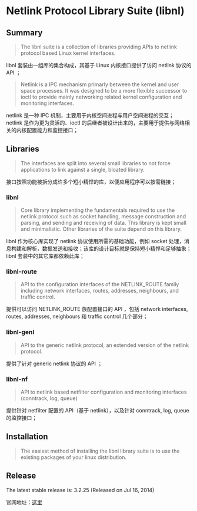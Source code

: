 
# Netlink Protocol Library Suite (libnl)

## Summary

> The libnl suite is a collection of libraries providing APIs to netlink protocol based Linux kernel interfaces.

libnl 套装由一组库的集合构成，其基于 Linux 内核接口提供了访问 netlink 协议的 API ；

> Netlink is a IPC mechanism primarly between the kernel and user space processes. It was designed to be a more flexible successor to ioctl to provide mainly networking related kernel configuration and monitoring interfaces.

netlink 是一种 IPC 机制，主要用于内核空间进程与用户空间进程的交互；
netlink 是作为更为灵活的、ioctl 的后继者被设计出来的，主要用于提供与网络相关的内核配置能力和监控接口；


## Libraries

> The interfaces are split into several small libraries to not force applications to link against a single, bloated library.

接口按照功能被拆分成许多个短小精悍的库，以便应用程序可以按需链接；

### libnl
> Core library implementing the fundamentals required to use the netlink protocol such as socket handling, message construction and parsing, and sending and receiving of data. This library is kept small and minimalistic. Other libraries of the suite depend on this library.

libnl 作为核心库实现了 netlink 协议使用所需的基础功能，例如 socket 处理，消息构建和解析，数据发送和接收；该库的设计目标就是保持短小精悍和足够抽象；libnl 套装中的其它库都依赖此库；

### libnl-route
> API to the configuration interfaces of the NETLINK_ROUTE family including network interfaces, routes, addresses, neighbours, and traffic control.

提供可以访问 NETLINK_ROUTE 族配置接口的 API ，包括 network interfaces, routes, addresses, neighbours 和 traffic control 几个部分；

### libnl-genl
> API to the generic netlink protocol, an extended version of the netlink protocol.

提供了针对 generic netlink 协议的 API ；

### libnl-nf
> API to netlink based netfilter configuration and monitoring interfaces (conntrack, log, queue)

提供针对 netfilter 配置的 API（基于 netlink），以及针对 conntrack, log, queue 的监控接口；

## Installation

> The easiest method of installing the libnl library suite is to use the existing packages of your linux distribution. 

## Release
The latest stable release is: 3.2.25 (Released on Jul 16, 2014)


官网地址：[这里](http://www.infradead.org/~tgr/libnl/)